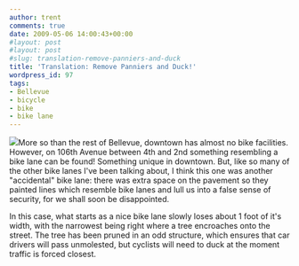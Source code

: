 ```yaml
---
author: trent
comments: true
date: 2009-05-06 14:00:43+00:00
#layout: post
#layout: post
#slug: translation-remove-panniers-and-duck
title: 'Translation: Remove Panniers and Duck!'
wordpress_id: 97
tags:
- Bellevue
- bicycle
- bike
- bike lane
---
```


[![](http://veganmilitia.org/b/wp-content/uploads/2008/11/dscn0982-300x224.jpg)](http://veganmilitia.org/b/wp-content/uploads/2008/11/dscn0982.jpg)More so than the rest of Bellevue, downtown has almost no bike facilities.  However, on 106th Avenue between 4th and 2nd something resembling a bike lane can be found!  Something unique in downtown.  But, like so many of the other bike lanes I've been talking about, I think this one was another "accidental" bike lane:  there was extra space on the pavement so they painted lines which resemble bike lanes and lull us into a false sense of security, for we shall soon be disappointed.

In this case, what starts as a nice bike lane slowly loses about 1 foot of it's width, with the narrowest being right where a tree encroaches onto the street.  The tree has been pruned in an odd structure, which ensures that car drivers will pass unmolested, but cyclists will need to duck at the moment traffic is forced closest.
